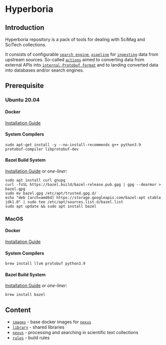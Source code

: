 # Hyperboria

## Introduction

Hyperboria repository is a pack of tools for dealing with SciMag and SciTech collections.

It consists of configurable [`search engine`](nexus/summa), [`pipeline`](nexus/pipe) for [`ingesting`](nexus/ingest) data
from upstream sources. So-called [`actions`](nexus/actions) aimed to converting data from external APIs
into [`internal Protobuf format`](nexus/models) and to landing converted data into databases and/or search engines.

## Prerequisite

### Ubuntu 20.04

#### Docker
[Installation Guide](https://docs.docker.com/engine/install/ubuntu/)

#### System Compilers
```shell script
sudo apt-get install -y --no-install-recommends g++ python3.9 protobuf-compiler libprotobuf-dev
```

#### Bazel Build System
[Installation Guide](https://docs.bazel.build/versions/master/install-ubuntu.html) or _one-liner_:
```shell script
sudo apt install curl gnupg
curl -fsSL https://bazel.build/bazel-release.pub.gpg | gpg --dearmor > bazel.gpg
sudo mv bazel.gpg /etc/apt/trusted.gpg.d/
echo "deb [arch=amd64] https://storage.googleapis.com/bazel-apt stable jdk1.8" | sudo tee /etc/apt/sources.list.d/bazel.list
sudo apt update && sudo apt install bazel
```

### MacOS

#### Docker
[Installation Guide](https://docs.docker.com/docker-for-mac/install/)

#### System Compilers
```shell script
brew install llvm protobuf python3.9
```

#### Bazel Build System
[Installation Guide](https://docs.bazel.build/versions/master/install-os-x.html) or _one-liner_:
```shell script
brew install bazel
```

## Content

- [`images`](images) - base docker images for [`nexus`](nexus)
- [`library`](library) - shared libraries
- [`nexus`](nexus) - processing and searching in scientific text collections
- [`rules`](rules) - build rules
